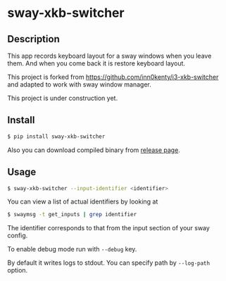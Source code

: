 sway-xkb-switcher
===============

## Description

This app records keyboard layout for a sway windows when you leave them.
And when you come back it is restore keyboard layout.

This project is forked from https://github.com/inn0kenty/i3-xkb-switcher
and adapted to work with sway window manager.

This project is under construction yet.

## Install

```bash
$ pip install sway-xkb-switcher
```

Also you can download compiled binary from [release page](https://github.com/nmukhachev/sway-xkb-switcher/releases).

## Usage

```bash
$ sway-xkb-switcher --input-identifier <identifier>
```

You can view a list of actual identifiers by looking at

```bash
$ swaymsg -t get_inputs | grep identifier
```
The identifier corresponds to that from the input section of your sway config.

To enable debug mode run with `--debug` key.

By default it writes logs to stdout. You can specify path by `--log-path` option.
